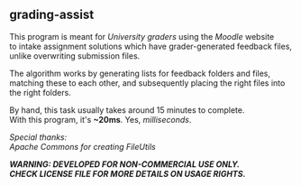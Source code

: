 ## grading-assist

This program is meant for *University graders* using the *Moodle* website<br>
to intake assignment solutions which have grader-generated feedback files,<br>
unlike overwriting submission files.

The algorithm works by generating lists for feedback folders and files,<br>
matching these to each other, and subsequently placing the right files into<br>
the right folders.

By hand, this task usually takes around 15 minutes to complete.<br>
With this program, it's **~20ms**. Yes, *milliseconds*.

*Special thanks:<br>
Apache Commons for creating FileUtils*

***WARNING: DEVELOPED FOR NON-COMMERCIAL USE ONLY.<br>
CHECK LICENSE FILE FOR MORE DETAILS ON USAGE RIGHTS.***